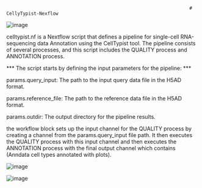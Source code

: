 
                                                                       # CellyTypist-Nexflow 
![image](https://github.com/balqees-mansour/CellyTypist-Nexflow/assets/87857777/16194b6a-b1a3-4968-b45e-8ef88dd22c16)

celltypist.nf is a Nextflow script that defines a pipeline for  single-cell RNA-sequencing data Annotation using the CellTypist tool. The pipeline consists of several processes, and this script includes the QUALITY process and ANNOTATION process.

*** The script starts by defining the input parameters for the pipeline: ***


params.query_input: The path to the input query data file in the H5AD format.
 
params.reference_file: The path to the reference data file in the H5AD format.

params.outdir: The output directory for the pipeline results.



the workflow block sets up the input channel for the QUALITY process by creating a channel from the params.query_input file path. It then executes the QUALITY process with this input channel and then executes the ANNOTATION process with the final output channel which contains (Anndata  cell types annotated with plots).

![image](https://github.com/balqees-mansour/CellyTypist-Nexflow/assets/87857777/399006c2-0ad9-43b7-9700-14c1b01e6c41)

![image](https://github.com/balqees-mansour/CellyTypist-Nexflow/assets/87857777/d9c4000b-d49f-4102-95d3-fd81f0a1b539)



